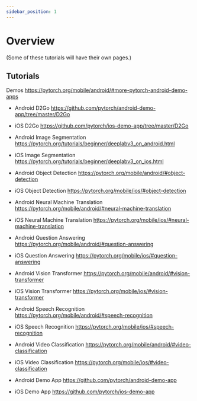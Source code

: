 ```yaml
---
sidebar_position: 1
---
```


# Overview

(Some of these tutorials will have their own pages.)

## Tutorials

Demos https://pytorch.org/mobile/android/#more-pytorch-android-demo-apps 

* Android D2Go https://github.com/pytorch/android-demo-app/tree/master/D2Go
* iOS D2Go https://github.com/pytorch/ios-demo-app/tree/master/D2Go

* Android Image Segmentation https://pytorch.org/tutorials/beginner/deeplabv3_on_android.html
* iOS Image Segmentation https://pytorch.org/tutorials/beginner/deeplabv3_on_ios.html

* Android Object Detection  https://pytorch.org/mobile/android/#object-detection
* iOS Object Detection https://pytorch.org/mobile/ios/#object-detection

* Android Neural Machine Translation https://pytorch.org/mobile/android/#neural-machine-translation
* iOS Neural Machine Translation https://pytorch.org/mobile/ios/#neural-machine-translation

* Android Question Answering https://pytorch.org/mobile/android/#question-answering
* iOS Question Answering https://pytorch.org/mobile/ios/#question-answering

* Android Vision Transformer https://pytorch.org/mobile/android/#vision-transformer
* iOS Vision Transformer https://pytorch.org/mobile/ios/#vision-transformer

* Android Speech Recognition https://pytorch.org/mobile/android/#speech-recognition
* iOS Speech Recognition https://pytorch.org/mobile/ios/#speech-recognition

* Android Video Classification https://pytorch.org/mobile/android/#video-classification
* iOS Video Classification https://pytorch.org/mobile/ios/#video-classification
* Android Demo App https://github.com/pytorch/android-demo-app
* iOS Demo App https://github.com/pytorch/ios-demo-app


